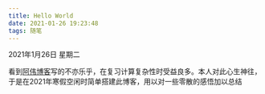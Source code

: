 ```yaml
---
title: Hello World
date: 2021-01-26 19:23:48
tags: 随笔
---
```


2021年1月26日 星期二

<!-- more -->

看到[阿伟博客](https://ayathecrow.github.io)写的不亦乐乎，在复习计算复杂性时受益良多。本人对此心生神往，于是在2021年寒假空闲时简单搭建此博客，用以对一些零散的感悟加以总结

<!-- ## 附言

顺便说一下，徐哥写了不少计算复杂性的博客，还向我秀了一波成绩，但还是没我高:-)，（当然我没告诉他最后我的分数）。 -->
